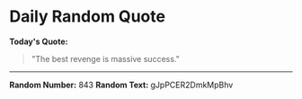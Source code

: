 # Daily Random Quote

**Today's Quote:**
> "The best revenge is massive success."

---

**Random Number:** 843
**Random Text:** gJpPCER2DmkMpBhv
